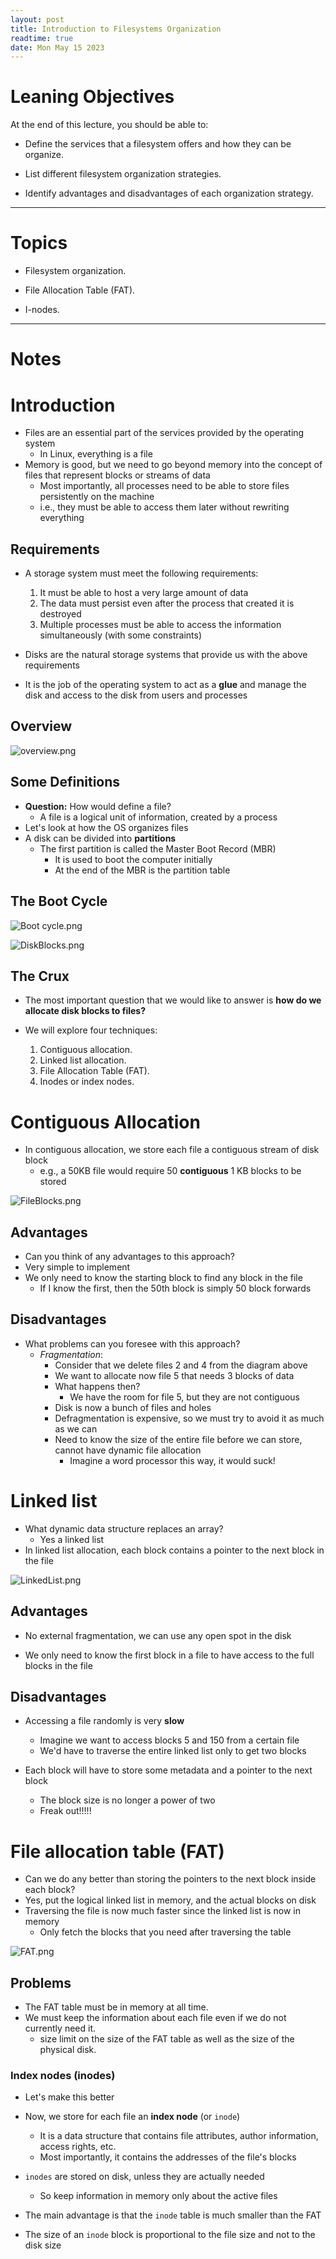 ```yaml
---
layout: post
title: Introduction to Filesystems Organization
readtime: true
date: Mon May 15 2023 
---
```


# Leaning Objectives

At the end of this lecture, you should be able to:

- Define the services that a filesystem offers and how they can be organize.

- List different filesystem organization strategies.

- Identify advantages and disadvantages of each organization strategy.

---

# Topics

- Filesystem organization.

- File Allocation Table (FAT).

- I-nodes.

---

# Notes

# Introduction

- Files are an essential part of the services provided by the operating system
  - In Linux, everything is a file
- Memory is good, but we need to go beyond memory into the concept of files that
  represent blocks or streams of data
  - Most importantly, all processes need to be able to store files persistently
  on the machine
  - i.e., they must be able to access them later without rewriting everything

## Requirements

- A storage system must meet the following requirements:
  1. It must be able to host a very large amount of data
  2. The data must persist even after the process that created it is destroyed
  3. Multiple processes must be able to access the information simultaneously
     (with some constraints)

- Disks are the natural storage systems that provide us with the above
  requirements

- It is the job of the operating system to act as a **glue** and manage the
disk and access to the disk from users and processes

## Overview

![overview.png](overview.png)

## Some Definitions

- **Question:** How would define a file?
    - A file is a logical unit of information, created by a process
- Let's look at how the OS organizes files
- A disk can be divided into **partitions**
    - The first partition is called the Master Boot Record (MBR)
        - It is used to boot the computer initially
        - At the end of the MBR is the partition table

## The Boot Cycle

![Boot cycle.png](Boot_cycle.png)

![DiskBlocks.png](DiskBlocks.png)

## The Crux

- The most important question that we would like to answer is **how do we
  allocate disk blocks to files?**

- We will explore four techniques:
  1. Contiguous allocation.
  2. Linked list allocation.
  3. File Allocation Table (FAT).
  4. Inodes or index nodes.

# Contiguous Allocation

- In contiguous allocation, we store each file a contiguous stream of disk block
  - e.g., a 50KB file would require 50 **contiguous** 1 KB blocks to be stored
    
![FileBlocks.png](FileBlocks.png)

## Advantages

- Can you think of any advantages to this approach?
- Very simple to implement
- We only need to know the starting block to find any block in the file
  - If I know the first, then the 50th block is simply 50 block forwards

## Disadvantages

- What problems can you foresee with this approach?
  - *Fragmentation*:
    - Consider that we delete files 2 and 4 from the diagram above
    - We want to allocate now file 5 that needs 3 blocks of data
    - What happens then?
      - We have the room for file 5, but they are not contiguous
    - Disk is now a bunch of files and holes
    - Defragmentation is expensive, so we must try to avoid it as much as we can
    - Need to know the size of the entire file before we can store, cannot have
    dynamic file allocation
      - Imagine a word processor this way, it would suck!

# Linked list

- What dynamic data structure replaces an array?
    - Yes a linked list
- In linked list allocation, each block contains a pointer to the next block in
the file
    
![LinkedList.png](LinkedList.png)
    
## Advantages

- No external fragmentation, we can use any open spot in the disk

- We only need to know the first block in a file to have access to the full blocks in the file

## Disadvantages

- Accessing a file randomly is very **slow**
  - Imagine we want to access blocks 5 and 150 from a certain file
  - We'd have to traverse the entire linked list only to get two blocks

- Each block will have to store some metadata and a pointer to the next block
  - The block size is no longer a power of two
  - Freak out!!!!!

# File allocation table (FAT)

- Can we do any better than storing the pointers to the next block inside each
  block?
- Yes, put the logical linked list in memory, and the actual blocks on disk
- Traversing the file is now much faster since the linked list is now in memory
    - Only fetch the blocks that you need after traversing the table
    
![FAT.png](FAT.png)
    
## Problems

- The FAT table must be in memory at all time.
- We must keep the information about each file even if we do not currently need
  it.
  - size limit on the size of the FAT table as well as the size of the physical
  disk.

### Index nodes (inodes)

- Let's make this better
- Now, we store for each file an **index node** (or `inode`)
  - It is a data structure that contains file attributes, author information,
    access rights, etc.
  - Most importantly, it contains the addresses of the file's blocks
- `inodes` are stored on disk, unless they are actually needed
  - So keep information in memory only about the active files

- The main advantage is that the `inode` table is much smaller than the FAT

- The size of an `inode` block is proportional to the file size and not to the
  disk size

